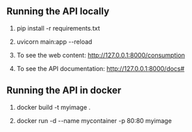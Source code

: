 
## Running the API locally

1. pip install -r requirements.txt

2. uvicorn main:app --reload

3. To see the web content:  http://127.0.0.1:8000/consumption

4. To see the API documentation: http://127.0.0.1:8000/docs#

## Running the API in docker

1. docker build -t myimage .

2. docker run -d --name mycontainer -p 80:80 myimage

